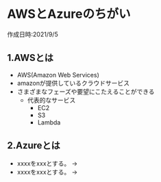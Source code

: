 # AWSとAzureのちがい
作成日時:2021/9/5

## 1.AWSとは
* AWS(Amazon Web Services)
* amazonが提供しているクラウドサービス
* さまざまなフェーズや要望にこたえることができる
  * 代表的なサービス
    * EC2
    * S3
    * Lambda

## 2.Azureとは
* xxxxをxxxとする。
→
* xxxxをxxxとする。
→
